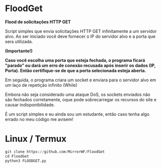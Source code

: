 # FloodGet
**Flood de solicitações HTTP GET**

Script simples que envia solicitações HTTP GET
infinitamente a um servidor alvo.
Ao ser iniciado você deve fornecer o IP do servidor
alvo e a porta que sera utilizada.

**(Importante!)**

**Caso você escolha uma porta que esteja fechada, o programa ficará "parado" ou dará um erro de conexão recusada após inserir os dados (IP, Porta). Então certifique-se de que a porta selecionada esteja aberta.**

Em seguida, o programa criara um socket e enviara para 
o servidor alvo em um laço de repetição infinito (While)

Embora não seja considerado uma ataque DoS, os sockets enviados não
são fechados corretamente, oque pode sobrecarregar os recursos do
site e causar indisponibilidade.

É um script simples e eu ainda sou um estudante, então 
caso tenha algo errado no meu código me avisem!

# Linux / Termux
```Python
git clone https://github.com/MirrorWF/FloodGet
cd FloodGet
python3 FLOODGET.py
